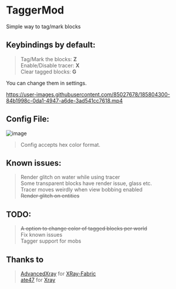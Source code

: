 # TaggerMod
Simple way to tag/mark blocks

## **Keybindings by default:**                
  >Tag/Mark the blocks: **Z**                          
  >Enable/Disable tracer: **X**                   
  >Clear tagged blocks: **G**              
 
You can change them in settings.


https://user-images.githubusercontent.com/85027678/185804300-84b1998c-0da1-4947-a6de-3ad541cc7618.mp4



## **Config File:**     
![image](https://user-images.githubusercontent.com/85027678/186187870-e7faa3c2-0d9b-421c-b30e-b0fc7f50d363.png)
  >Config accepts hex color format.

## **Known issues:**                                     
  >Render glitch on water while using tracer                 
  >Some transparent blocks have render issue, glass etc.            
  >Tracer moves weirdly when view bobbing enabled            
  >~~Render glitch on entities~~       
                      
## **TODO:**                            
  >~~A option to change color of tagged blocks per world~~                        
  >Fix known issues  
  >Tagger support for mobs
  
 ## **Thanks to**                  
 >[AdvancedXray](https://github.com/AdvancedXRay) for [XRay-Fabric](https://github.com/AdvancedXRay/XRay-Fabric)                
 >[ate47](https://github.com/ate47) for [Xray](https://github.com/ate47/Xray)
 
